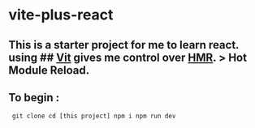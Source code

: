 # vite-plus-react
## This is a starter project for me to learn react. using ## [Vit](https://vitejs.dev/) gives me control over [HMR](https://webpack.js.org/concepts/hot-module-replacement/). > Hot Module Reload.
## To begin :
` 
git clone
cd [this project]
npm i
npm run dev
`
